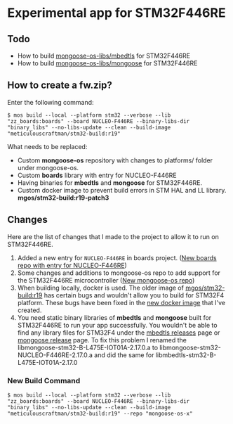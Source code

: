 # Experimental app for STM32F446RE

## Todo
  - How to build [mongoose-os-libs/mbedtls](https://github.com/mongoose-os-libs/mongoose) for STM32F446RE
  - How to build [mongoose-os-libs/mongoose](https://github.com/mongoose-os-libs/mbedtls) for STM32F446RE

## How to create a fw.zip?

Enter the following command:
```
$ mos build --local --platform stm32 --verbose --lib "zz_boards:boards" --board NUCLEO-F446RE --binary-libs-dir "binary_libs" --no-libs-update --clean --build-image "meticulouscraftman/stm32-build:r19"
```

What needs to be replaced:
  - Custom **mongoose-os** repository with changes to platforms/ folder under mongoose-os.
  - Custom **boards** library with entry for NUCLEO-F446RE
  - Having binaries for **mbedtls** and **mongoose** for STM32F446RE.
  - Custom docker image to prevent build errors in STM HAL and LL library. **mgos/stm32-build:r19-patch3**

## Changes
Here are the list of changes that I made to the project to allow it to run on STM32F446RE.
  1. Added a new entry for `NUCLEO-F446RE` in boards project. ([New boards repo with entry for NUCLEO-F446RE](https://github.com/meticulousCraftman/boards-x))
  2. Some changes and additions to mongoose-os repo to add support for the STM32F446RE microcontroller ([New mongoose-os repo](https://github.com/meticulousCraftman/mongoose-os-x))
  3. When building locally, docker is used. The older image of [mgos/stm32-build:r19](https://hub.docker.com/r/mgos/stm32-build) has certain bugs and wouldn't allow you to build for STM32F4 platform. These bugs have been fixed in the [new docker image](https://hub.docker.com/repository/docker/meticulouscraftman/stm32-build) that I've created.
  4. You need static binary libraries of **mbedtls** and **mongoose** built for STM32F446RE to run your app successfully. You wouldn't be able to find any library files for STM32F4 under the [mbedtls releases](https://github.com/mongoose-os-libs/mbedtls/releases) page or [mongoose release](https://github.com/mongoose-os-libs/mongoose/releases) page. To fix this problem I renamed the libmongoose-stm32-B-L475E-IOT01A-2.17.0.a to libmongoose-stm32-NUCLEO-F446RE-2.17.0.a and did the same for libmbedtls-stm32-B-L475E-IOT01A-2.17.0


### New Build Command

```
$ mos build --local --platform stm32 --verbose --lib "zz_boards:boards" --board NUCLEO-F446RE --binary-libs-dir "binary_libs" --no-libs-update --clean --build-image "meticulouscraftman/stm32-build:r19" --repo "mongoose-os-x"
```